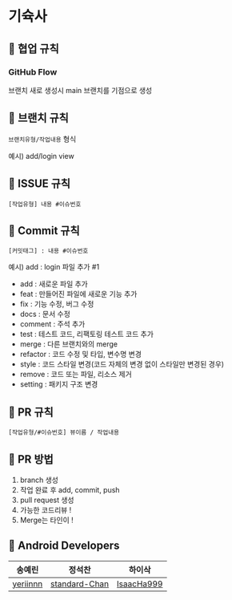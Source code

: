 # 기슉사

## 🌱 협업 규칙
### GitHub Flow
브랜치 새로 생성시 main 브랜치를 기점으로 생성

## 🌱 브랜치 규칙
`브랜치유형/작업내용` 형식

예시) add/login view

## 🌱 ISSUE 규칙
`[작업유형] 내용 #이슈번호`

## 🌱 Commit 규칙
`[커밋태그] : 내용 #이슈번호`

예시) add : login 파일 추가 #1

- add : 새로운 파일 추가 
- feat : 만들어진 파일에 새로운 기능 추가
- fix : 기능 수정, 버그 수정
- docs : 문서 수정
- comment : 주석 추가
- test : 테스트 코드, 리팩토링 테스트 코드 추가
- merge : 다른 브랜치와의 merge
- refactor : 코드 수정 및 타입, 변수명 변경
- style : 코드 스타일 변경(코드 자체의 변경 없이 스타일만 변경된 경우)
- remove : 코드 또는 파일, 리소스 제거
- setting : 패키지 구조 변경

## 🌱 PR 규칙
`[작업유형/#이슈번호] 뷰이름 / 작업내용`

## 🌱 PR 방법
1) branch 생성
2) 작업 완료 후 add, commit, push
3) pull request 생성
4) 가능한 코드리뷰 !
5) Merge는 타인이 !

## 🌱 Android Developers
|  송예린   |   정석찬   |  하이삭  | 
|:---------:|:----------------------------------------------:|:----------------------------------------------:|
| [yeriinnn](https://github.com/yeriinnn) | [standard-Chan](https://github.com/standard-Chan) |[IsaacHa999](https://github.com/IsaacHa999)|

